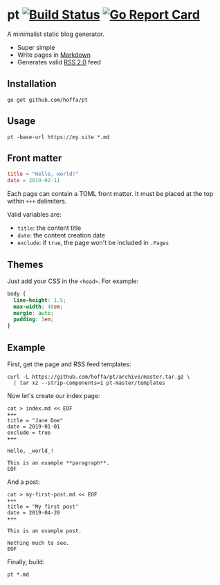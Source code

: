 # pt [![Build Status](https://travis-ci.org/hoffa/pt.svg?branch=master)](https://travis-ci.org/hoffa/pt) [![Go Report Card](https://goreportcard.com/badge/github.com/hoffa/pt)](https://goreportcard.com/report/github.com/hoffa/pt)

A minimalist static blog generator.

- Super simple
- Write pages in [Markdown](https://daringfireball.net/projects/markdown/syntax)
- Generates valid [RSS 2.0](https://validator.w3.org/feed/docs/rss2.html) feed

## Installation

```shell
go get github.com/hoffa/pt
```

## Usage

```shell
pt -base-url https://my.site *.md
```

## Front matter

```toml
title = "Hello, world!"
date = 2019-02-11
```

Each page can contain a TOML front matter. It must be placed at the top within `+++` delimiters.

Valid variables are:

- `title`: the content title
- `date`: the content creation date
- `exclude`: if `true`, the page won't be included in `.Pages`

## Themes

Just add your CSS in the `<head>`.
For example:

```css
body {
  line-height: 1.5;
  max-width: 40em;
  margin: auto;
  padding: 1em;
}
```

## Example

First, get the page and RSS feed templates:

```shell
curl -L https://github.com/hoffa/pt/archive/master.tar.gz \
  | tar xz --strip-components=1 pt-master/templates
```

Now let's create our index page:

```shell
cat > index.md << EOF
+++
title = "Jane Doe"
date = 2019-01-01
exclude = true
+++

Hello, _world_!

This is an example **paragraph**.
EOF
```

And a post:

```shell
cat > my-first-post.md << EOF
+++
title = "My first post"
date = 2019-04-20
+++

This is an example post.

Nothing much to see.
EOF
```

Finally, build:

```shell
pt *.md
```
